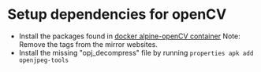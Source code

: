 # Setup dependencies for openCV

* Install the packages found in [docker alpine-openCV container](https://github.com/petronetto/opencv-alpine/blob/master/Dockerfile) 
Note: Remove the tags from the mirror websites.
* Install the missing "opj_decompress" file by running ```properties apk add openjpeg-tools```

